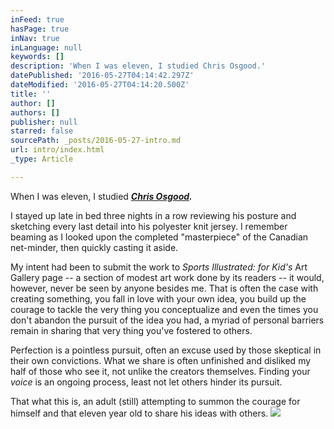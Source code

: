 ```yaml
---
inFeed: true
hasPage: true
inNav: true
inLanguage: null
keywords: []
description: 'When I was eleven, I studied Chris Osgood.'
datePublished: '2016-05-27T04:14:42.297Z'
dateModified: '2016-05-27T04:14:20.500Z'
title: ''
author: []
authors: []
publisher: null
starred: false
sourcePath: _posts/2016-05-27-intro.md
url: intro/index.html
_type: Article

---
```

When I was eleven, I studied **_[Chris Osgood][0]._**

I stayed up late in bed three nights in a row reviewing his posture and sketching every last detail into his polyester knit jersey. I remember beaming as I looked upon the completed "masterpiece" of the Canadian net-minder, then quickly casting it aside. 

My intent had been to submit the work to _Sports Illustrated: for Kid's_ Art Gallery page -- a section of modest art work done by its readers -- it would, however, never be seen by anyone besides me. That is often the case with creating something, you fall in love with your own idea, you build up the courage to tackle the very thing you conceptualize and even the times you don't abandon the pursuit of the idea you had, a myriad of personal barriers remain in sharing that very thing you've fostered to others. 

Perfection is a pointless pursuit, often an excuse used by those skeptical in their own convictions. What we share is often unfinished and disliked my half of those who see it, not unlike the creators themselves. Finding your _voice_ is an ongoing process, least not let others hinder its pursuit.

That what this is, an adult (still) attempting to summon the courage for himself and that eleven year old to share his ideas with others. ![](https://the-grid-user-content.s3-us-west-2.amazonaws.com/b78c86aa-ddeb-4b5b-8423-45e54ee878b9.jpg)

[0]: https://www.nhl.com/player/chris-osgood-8458568